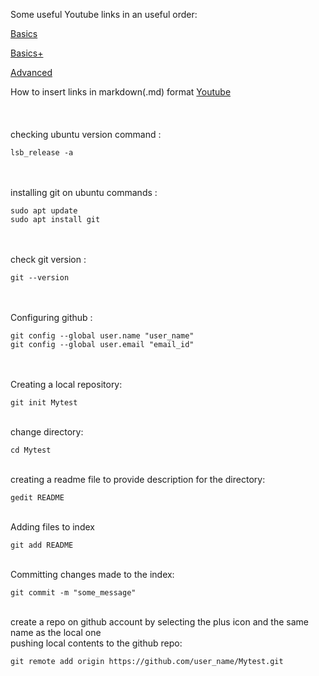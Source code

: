 Some useful Youtube links in an useful order:

[Basics](https://www.youtube.com/watch?v=SWYqp7iY_Tc)

[Basics+](https://www.youtube.com/watch?v=RGOj5yH7evk)

[Advanced](https://www.youtube.com/watch?v=0SJCYPsef54)

How to insert links in markdown(.md) format [Youtube](https://www.youtube.com/watch?v=0aJCGOxeHVk)
\
\
\
\
checking ubuntu version command : 
```
lsb_release -a
```
\
\
installing git on ubuntu commands : 
```
sudo apt update
sudo apt install git
```
\
\
check git version : 
```
git --version
```
\
\
Configuring github :
```
git config --global user.name "user_name"
git config --global user.email "email_id"
```
\
\
Creating a local repository:
```
git init Mytest
```
\
change directory:
```
cd Mytest
```
\
creating a readme file to provide description for the directory:
```
gedit README
```
\
Adding files to index
```
git add README
```
\
Committing changes made to the index:
```
git commit -m "some_message"
```
\
create a repo on github account by selecting the plus icon and the same name as the local one
\
pushing local contents to the github repo:
```
git remote add origin https://github.com/user_name/Mytest.git
```
